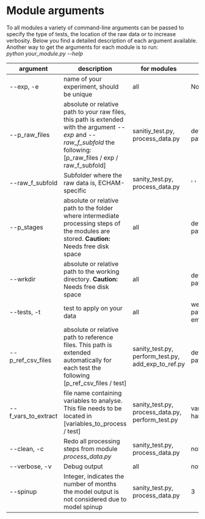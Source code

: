 # Module arguments
To all modules a variety of command-line arguments can be passed to specify the type of tests, the location of the raw data or to increase verbosity.
Below you find a detailed description of each argument available.
Another way to get the arguments for each module is to run:  
*python your_module.py --help*

|argument|description   |for modules |default| 
|---|---|---|---|
|--exp, -e        |name of your experiment, should be unique|all | None |
|--p_raw_files  |absolute or relative path to your raw files, this path is extended with the argument *--exp* and *--raw_f_subfold* the following: [p_raw_files / exp / raw_f_subfold]  | sanitiy_test.py, process_data.py  | defined in paths.py  |
|--raw_f_subfold| Subfolder where the raw data is, ECHAM-specific | sanity_test.py, process_data.py | ' '|
|--p_stages  | absolute or relative path to the folder where intermediate processing steps of the modules are stored. **Caution:** Needs free disk space |all  | defined in paths.py  |
|--wrkdir| absolute or relative path to the working directory. **Caution:** Needs free disk space | all | defined in paths.py |
| --tests, -t| test to apply on your data|all| welchstest pattern_correlation emissions|
|--p_ref_csv_files| absolute or relative path to reference files. This path is extended automatically for each test the following [p_ref_csv_files / test] | sanity_test.py, perform_test.py, add_exp_to_ref.py| defined in paths.py|
|--f_vars_to_extract | file name containing variables to analyse. This file needs to be located in [variables_to_process / test] | sanity_test.py, process_data.py, perform_test.py| vars_echam-hammoz.csv|
|--clean, -c| Redo all processing steps from module *process_data.py* | sanity_test.py, process_data.py | not set|
|--verbose, -v | Debug output | all | not set|
|--spinup| Integer, indicates the number of months the model output is not considered due to model spinup| sanity_test.py, process_data.py | 3|
